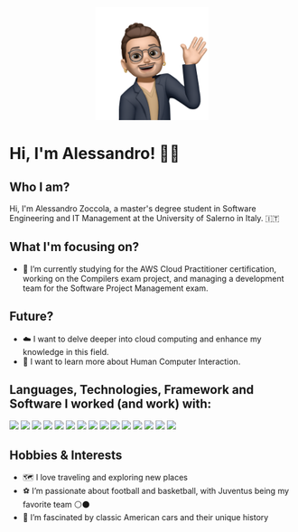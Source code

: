<p align="center">
     <img width="200" src="https://github.com/alessaless/alessaless/blob/main/memoji.png?raw=true">
</p>

# Hi, I'm Alessandro! 👋🏼

## Who I am?
Hi, I'm Alessandro Zoccola, a master's degree student in Software Engineering and IT Management at the University of Salerno in Italy. 🇮🇹


## What I'm focusing on?
- 🔭 I’m currently studying for the AWS Cloud Practitioner certification, working on the Compilers exam project, and managing a development team for the Software Project Management exam.

## Future?
- ☁️ I want to delve deeper into cloud computing and enhance my knowledge in this field.
- 🎨 I want to learn more about Human Computer Interaction.

## Languages, Technologies, Framework and Software I worked (and work) with:
<p float="left">
<img src="https://upload.wikimedia.org/wikipedia/commons/thumb/6/61/HTML5_logo_and_wordmark.svg/1024px-HTML5_logo_and_wordmark.svg.png" height="35">
<img src="https://upload.wikimedia.org/wikipedia/commons/thumb/d/d5/CSS3_logo_and_wordmark.svg/1200px-CSS3_logo_and_wordmark.svg.png" height="35">
<img src="https://upload.wikimedia.org/wikipedia/commons/thumb/d/d4/Javascript-shield.svg/726px-Javascript-shield.svg.png" height="35">
<img src="https://www.geekandjob.com/uploads/wiki/9c5c5609505f745111ebfd93454e437a.png" height="30">
<img src="https://upload.wikimedia.org/wikipedia/commons/thumb/a/a7/React-icon.svg/1200px-React-icon.svg.png" height="30">
<img src="https://upload.wikimedia.org/wikipedia/commons/thumb/b/b2/Bootstrap_logo.svg/1200px-Bootstrap_logo.svg.png" height="30">

<img src="https://upload.wikimedia.org/wikipedia/commons/thumb/1/18/C_Programming_Language.svg/1200px-C_Programming_Language.svg.png" height="30">

<img src="https://www.geekandjob.com/uploads/wiki/f03eab0e2926595f84d8e8903a2c08adcd62320e.png" height="30">
<img src="https://img.icons8.com/color/480/spring-logo.png" height="30">
<img src="https://www.sectigo.com/uploads/images/_950xAUTO_fit_center-center_none/golang-large.png" height="30">
<img src="https://quantumzeitgeist.com/wp-content/uploads/pythoned.png" height="30">
<img src="https://blog.waltersanti.info/wp-content/uploads/2015/08/1280px-MySQL.svg_.png" height="30">
<img src="https://www.geekandjob.com/uploads/wiki/f5723cf71ed5aa51698d0aaf396aa08739949267.png" height="30">
<img src="https://2.bp.blogspot.com/-tzm1twY_ENM/XlCRuI0ZkRI/AAAAAAAAOso/BmNOUANXWxwc5vwslNw3WpjrDlgs9PuwQCLcBGAsYHQ/s1600/pasted%2Bimage%2B0.png" height="30">
<img src="https://upload.wikimedia.org/wikipedia/commons/3/33/Figma-logo.svg" height="30">

</p>

## Hobbies & Interests
- 🗺️ I love traveling and exploring new places
- ⚽️ I’m passionate about football and basketball, with Juventus being my favorite team ⚪️⚫️
- 🛞 I’m fascinated by classic American cars and their unique history
